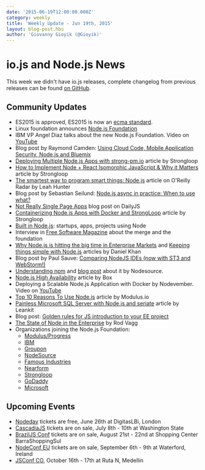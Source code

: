 ```yaml
---
date: '2015-06-19T12:00:00.000Z'
category: weekly
title: 'Weekly Update - Jun 19th, 2015'
layout: blog-post.hbs
author: 'Giovanny Gioyik (@Gioyik)'
---
```


# io.js and Node.js News

This week we didn't have io.js releases, complete changelog from previous releases can be found [on GitHub](https://github.com/nodejs/node/blob/main/CHANGELOG.md).

## Community Updates

- ES2015 is approved, ES2015 is now an [ecma standard](https://esdiscuss.org/topic/ecmascript-2015-is-now-an-ecma-standard).
- Linux foundation announces [Node.js Foundation](http://www.linuxfoundation.org/news-media/announcements/2015/06/nodejs-foundation-advances-community-collaboration-announces-new)
- IBM VP Angel Diaz talks about the new Node.js Foundation. Video on [YouTube](https://www.youtube.com/watch?v=9iuqi8c91mg&feature=youtu.be)
- Blog post by Raymond Camden: [Using Cloud Code, Mobile Application Security, Node.js and Bluemix](http://www.raymondcamden.com/2015/06/09/using-cloud-code-mobile-application-security-node-js-and-bluemix)
- [Deploying Multiple Node.js Apps with strong-pm.io](https://strongloop.com/strongblog/deploying-multiple-node-js-apps-with-strong-pm-io/) article by Strongloop
- [How to Implement Node + React Isomorphic JavaScript & Why it Matters](https://strongloop.com/strongblog/node-js-react-isomorphic-javascript-why-it-matters/) article by Strongloop
- [The smartest way to program smart things: Node.js](http://radar.oreilly.com/2015/06/the-smartest-way-to-program-smart-things-node-js.html) article on O'Reilly Radar by Leah Hunter
- Blog post by Sebastian Seilund: [Node.js async in practice: When to use what?](http://www.sebastianseilund.com/nodejs-async-in-practice)
- [Not Really Single Page Apps](http://dailyjs.com/2015/06/19/not-really-single-page-apps/) blog post on DailyJS
- [Containerizing Node.js Apps with Docker and StrongLoop](https://strongloop.com/strongblog/containerizing-node-js-apps-with-docker-and-strongloop/) article by Strongloop
- [Built in Node.js](http://builtinnode.com/): startups, apps, projects using Node
- Interview in [Free Software Magazine](http://www.freesoftwaremagazine.com/articles/interview_mikeal_rogers_nodejs_fork_ended_giant_unifying_step_forward) about the merge and the foundation
- [Why Node.js is hitting the big time in Enterprise Markets](http://apmblog.dynatrace.com/2015/04/09/node-js-is-hitting-the-big-time-in-enterprise-markets/) and [Keeping things simple with Node.js](http://apmblog.dynatrace.com/2015/06/02/keeping-things-simple-with-node-js/) articles by Daniel Khan
- Blog post by Paul Sauve: [Comparing NodeJS IDEs (now with ST3 and WebStorm!)](https://paulb.gd/comparing-nodejs-ides/)
- [Understanding npm](https://unpm.nodesource.com/) and [blog post](https://medium.com/@nodesource/npm-is-massive-2bdd9417591c) about it by Nodesource.
- [Node.js High Availability](https://www.box.com/blog/node-js-high-availability-at-box/) article by Box
- Deploying a Scalable Node.js Application with Docker by Nodevember. Video on [YouTube](https://www.youtube.com/watch?v=uhNpSWI8MTM)
- [Top 10 Reasons To Use Node.js](http://blog.modulus.io/top-10-reasons-to-use-node) article by Modulus.io
- [Painless Microsoft SQL Server with Node.js and seriate](http://developer.leankit.com/painless-sql-server-with-nodejs-and-seriate/) article by Leankit
- Blog post: [Golden rules for JS introduction to your EE project](http://blog.upwardsmotion.com/golden-rules-for-js-introduction-to-your-ee-project/)
- [The State of Node in the Enterprise](https://medium.com/@nodesource/the-state-of-node-in-the-enterprise-e513fbc0bdc) by Rod Vagg
- Organizations joining the Node.js Foundation:
  - [Modulus/Progress](http://blog.modulus.io/modulus-and-progress-software-join-nodejs-foundation)
  - [IBM](https://developer.ibm.com/bluemix/2015/06/16/node-js-foundation-launched/)
  - [Groupon](https://engineering.groupon.com/2015/node-js/groupon-is-proud-to-be-a-part-of-the-new-node-js-foundation/)
  - [NodeSource](https://nodesource.com/blog/nodesource-to-join-the-nodejs-foundation)
  - [Famous Industries](https://blog.famous.org/famous-industries-joins-the-node-foundation/)
  - [Nearform](http://www.nearform.com/nodecrunch/thanks-everybody-making-node-foundation-happen/)
  - [Strongloop](https://strongloop.com/strongblog/announcing-the-node-js-foundation/)
  - [GoDaddy](https://garage.godaddy.com/godaddy/godaddy-supports-the-new-node-js-foundation/)
  - [Microsoft](http://blogs.microsoft.com/firehose/2015/02/11/microsoft-joins-industry-to-create-node-js-foundation/)

## Upcoming Events

- [Nodeday](http://nodeday.com) tickets are free, June 26th at DigitasLBi, London
- [CascadiaJS](http://2015.cascadiajs.com/) tickets are on sale, July 8th - 10th at Washington State
- [BrazilJS Conf](http://braziljs.com.br/) tickets are on sale, August 21st - 22nd at Shopping Center BarraShoppingSul
- [NodeConf EU](http://nodeconf.eu/) tickets are on sale, September 6th - 9th at Waterford, Ireland
- [JSConf CO](http://www.jsconf.co/), October 16th - 17th at Ruta N, Medellin

